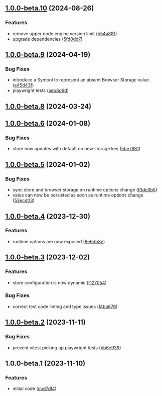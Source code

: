 ## [1.0.0-beta.10](https://github.com/drtrt-org/give-svelte-store-persistence-behaviour/compare/v1.0.0-beta.9...v1.0.0-beta.10) (2024-08-26)

### Features

* remove upper node engine version limit ([b54a881](https://github.com/drtrt-org/give-svelte-store-persistence-behaviour/commit/b54a8815f7fe0cadea13552a11ce9dde1c1724c1))
* upgrade dependencies ([5fd0dd7](https://github.com/drtrt-org/give-svelte-store-persistence-behaviour/commit/5fd0dd742b3d4e6c8c3e6b0f5247fbb2870bf31d))

## [1.0.0-beta.9](https://github.com/drtrt-org/give-svelte-store-persistence-behaviour/compare/v1.0.0-beta.8...v1.0.0-beta.9) (2024-04-19)


### Bug Fixes

* introduce a Symbol to represent an absent Browser Storage value ([e45d43f](https://github.com/drtrt-org/give-svelte-store-persistence-behaviour/commit/e45d43f8709873d63d366ecefe669b0fab0e8611))
* playwright tests ([aeb8d6d](https://github.com/drtrt-org/give-svelte-store-persistence-behaviour/commit/aeb8d6d2e2ca332e6bcdcf75027fb9171af0b05d))

## [1.0.0-beta.8](https://github.com/drtrt-org/give-svelte-store-persistence-behaviour/compare/v1.0.0-beta.7...v1.0.0-beta.8) (2024-03-24)


## [1.0.0-beta.6](https://github.com/drtrt-org/give-svelte-store-persistence-behaviour/compare/v1.0.0-beta.5...v1.0.0-beta.6) (2024-01-08)


### Bug Fixes

* store now updates with default on new storage key ([5be7881](https://github.com/drtrt-org/give-svelte-store-persistence-behaviour/commit/5be788117a03fe80b4726464d9860b6d327a940d))

## [1.0.0-beta.5](https://github.com/drtrt-org/give-svelte-store-persistence-behaviour/compare/v1.0.0-beta.4...v1.0.0-beta.5) (2024-01-02)


### Bug Fixes

* sync store and browser storage on runtime options change ([f0dc0b5](https://github.com/drtrt-org/give-svelte-store-persistence-behaviour/commit/f0dc0b5e39c45f1982155ed4e6f6d13b72570a17))
* value can now be persisted as soon as runtime options change ([53ecd03](https://github.com/drtrt-org/give-svelte-store-persistence-behaviour/commit/53ecd0381f1b49a72d7936d5dbcf4ef573f6e5c9))

## [1.0.0-beta.4](https://github.com/drtrt-org/give-svelte-store-persistence-behaviour/compare/v1.0.0-beta.3...v1.0.0-beta.4) (2023-12-30)


### Features

* runtime options are now exposed ([8e6db3e](https://github.com/drtrt-org/give-svelte-store-persistence-behaviour/commit/8e6db3edda72fdeac80a75fff82e1b120b262d54))

## [1.0.0-beta.3](https://github.com/drtrt-org/give-svelte-store-persistence-behaviour/compare/v1.0.0-beta.2...v1.0.0-beta.3) (2023-12-02)


### Features

* store configuration is now dynamic ([f127054](https://github.com/drtrt-org/give-svelte-store-persistence-behaviour/commit/f127054df22e214a0234e7cf982a97347c473ec4))


### Bug Fixes

* correct test code linting and type issues ([f4ba676](https://github.com/drtrt-org/give-svelte-store-persistence-behaviour/commit/f4ba6761de4c2a7c3a3e8bcdf5c96770bfe68492))

## [1.0.0-beta.2](https://github.com/drtrt-org/give-svelte-store-persistence-behaviour/compare/v1.0.0-beta.1...v1.0.0-beta.2) (2023-11-11)


### Bug Fixes

* prevent vitest picking up playwright tests ([bb6e939](https://github.com/drtrt-org/give-svelte-store-persistence-behaviour/commit/bb6e93947426a34a29c9b641071580f7791fd7d3))

## 1.0.0-beta.1 (2023-11-10)


### Features

* initial code ([cbd7df4](https://github.com/drtrt-org/give-svelte-store-persistence-behaviour/commit/cbd7df453da6145032f96c025ad91d2c03783e68))
